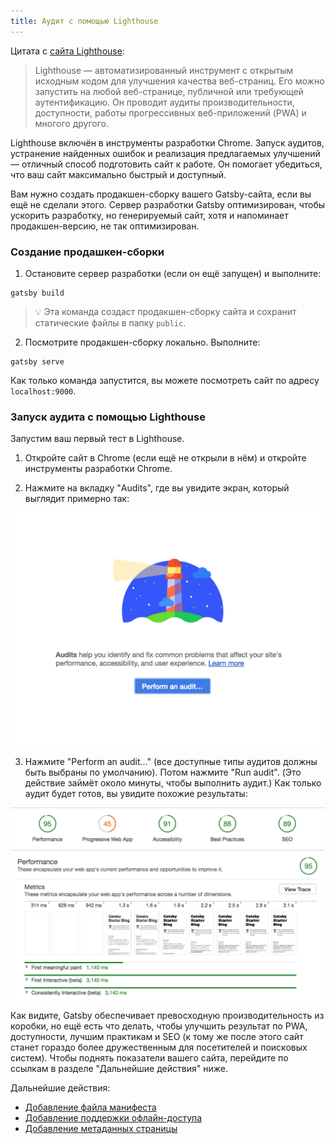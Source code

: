 ```yaml
---
title: Аудит с помощью Lighthouse
---
```


Цитата с [сайта Lighthouse](https://developers.google.com/web/tools/lighthouse/):

> Lighthouse ― автоматизированный инструмент с открытым исходным кодом для улучшения качества веб-страниц. Его можно запустить на любой веб-странице, публичной или требующей аутентификацию. Он проводит аудиты производительности, доступности, работы прогрессивных веб-приложений (PWA) и многого другого.

Lighthouse включён в инструменты разработки Chrome. Запуск аудитов, устранение найденных ошибок и реализация предлагаемых улучшений ― отличный способ подготовить сайт к работе. Он помогает убедиться, что ваш сайт максимально быстрый и доступный.

Вам нужно создать продакшен-сборку вашего Gatsby-сайта, если вы ещё не сделали этого. Сервер разработки Gatsby оптимизирован, чтобы ускорить разработку, но генерируемый сайт, хотя и напоминает продакшен-версию, не так оптимизирован.

### Создание продашкен-сборки

1.  Остановите сервер разработки (если он ещё запущен) и выполните:

```shell
gatsby build
```

> 💡 Эта команда создаст продакшен-сборку сайта и сохранит статические файлы в папку `public`.

2.  Посмотрите продакшен-сборку локально. Выполните:

```shell
gatsby serve
```

Как только команда запустится, вы можете посмотреть сайт по адресу `localhost:9000`.

### Запуск аудита с помощью Lighthouse

Запустим ваш первый тест в Lighthouse.

1.  Откройте сайт в Chrome (если ещё не открыли в нём) и откройте инструменты разработки Chrome.

2. Нажмите на вкладку "Audits", где вы увидите экран, который выглядит примерно так:

![Начальная страница аудита в Lighthouse](./images/lighthouse-audit.png)

3.  Нажмите "Perform an audit..." (все доступные типы аудитов должны быть выбраны по умолчанию). Потом нажмите "Run audit". (Это действие займёт около минуты, чтобы выполнить аудит.) Как только аудит будет готов, вы увидите похожие результаты:

![Результаты аудитов в Lighthouse](./images/lighthouse-audit-results.png)

Как видите, Gatsby обеспечивает превосходную производительность из коробки, но ещё есть что делать, чтобы улучшить результат по PWA, доступности, лучшим практикам и SEO (к тому же после этого сайт станет гораздо более дружественным для посетителей и поисковых систем). Чтобы поднять показатели вашего сайта, перейдите по ссылкам в разделе "Дальнейшие действия" ниже.

Дальнейшие действия:

- [Добавление файла манифеста](/docs/add-a-manifest-file/)
- [Добавление поддержки офлайн-доступа](/docs/add-offline-support/)
- [Добавление метаданных страницы](/docs/add-page-metadata/)
